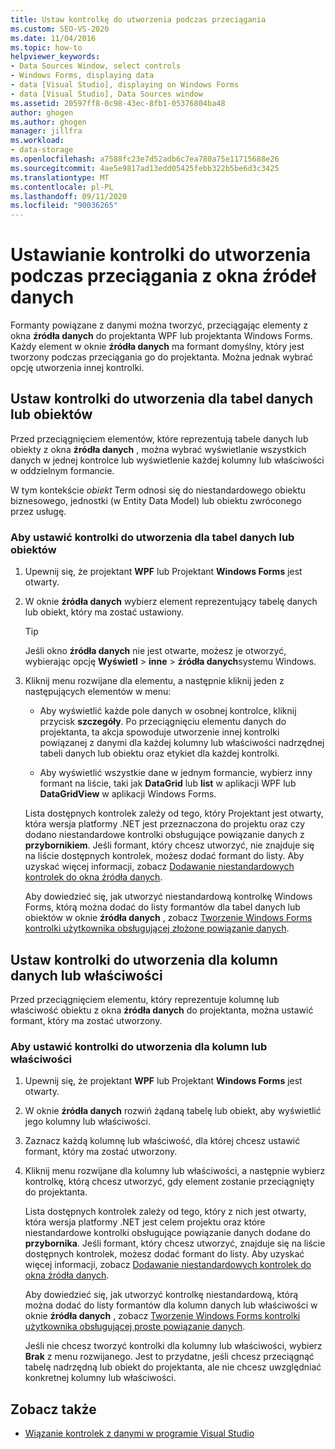 ```yaml
---
title: Ustaw kontrolkę do utworzenia podczas przeciągania
ms.custom: SEO-VS-2020
ms.date: 11/04/2016
ms.topic: how-to
helpviewer_keywords:
- Data Sources Window, select controls
- Windows Forms, displaying data
- data [Visual Studio], displaying on Windows Forms
- data [Visual Studio], Data Sources window
ms.assetid: 20597ff8-0c98-43ec-8fb1-05376804ba48
author: ghogen
ms.author: ghogen
manager: jillfra
ms.workload:
- data-storage
ms.openlocfilehash: a7588fc23e7d52adb6c7ea780a75e11715688e26
ms.sourcegitcommit: 4ae5e9817ad13edd05425febb322b5be6d3c3425
ms.translationtype: MT
ms.contentlocale: pl-PL
ms.lasthandoff: 09/11/2020
ms.locfileid: "90036265"
---
```

# <a name="set-the-control-to-be-created-when-dragging-from-the-data-sources-window"></a>Ustawianie kontrolki do utworzenia podczas przeciągania z okna źródeł danych

Formanty powiązane z danymi można tworzyć, przeciągając elementy z okna **źródła danych** do projektanta WPF lub projektanta Windows Forms. Każdy element w oknie **źródła danych** ma formant domyślny, który jest tworzony podczas przeciągania go do projektanta. Można jednak wybrać opcję utworzenia innej kontrolki.

## <a name="set-the-controls-to-be-created-for-data-tables-or-objects"></a>Ustaw kontrolki do utworzenia dla tabel danych lub obiektów

Przed przeciągnięciem elementów, które reprezentują tabele danych lub obiekty z okna **źródła danych** , można wybrać wyświetlanie wszystkich danych w jednej kontrolce lub wyświetlenie każdej kolumny lub właściwości w oddzielnym formancie.

W tym kontekście *obiekt* Term odnosi się do niestandardowego obiektu biznesowego, jednostki (w Entity Data Model) lub obiektu zwróconego przez usługę.

### <a name="to-set-the-controls-to-be-created-for-data-tables-or-objects"></a>Aby ustawić kontrolki do utworzenia dla tabel danych lub obiektów

1. Upewnij się, że projektant **WPF** lub Projektant **Windows Forms** jest otwarty.

2. W oknie **źródła danych** wybierz element reprezentujący tabelę danych lub obiekt, który ma zostać ustawiony.

   > [!TIP]
   > Jeśli okno **źródła danych** nie jest otwarte, możesz je otworzyć, wybierając opcję **Wyświetl**  >  **inne**  >  **źródła danych**systemu Windows.

3. Kliknij menu rozwijane dla elementu, a następnie kliknij jeden z następujących elementów w menu:

    - Aby wyświetlić każde pole danych w osobnej kontrolce, kliknij przycisk **szczegóły**. Po przeciągnięciu elementu danych do projektanta, ta akcja spowoduje utworzenie innej kontrolki powiązanej z danymi dla każdej kolumny lub właściwości nadrzędnej tabeli danych lub obiektu oraz etykiet dla każdej kontrolki.

    - Aby wyświetlić wszystkie dane w jednym formancie, wybierz inny formant na liście, taki jak **DataGrid** lub **list** w aplikacji WPF lub **DataGridView** w aplikacji Windows Forms.

    Lista dostępnych kontrolek zależy od tego, który Projektant jest otwarty, która wersja platformy .NET jest przeznaczona do projektu oraz czy dodano niestandardowe kontrolki obsługujące powiązanie danych z **przybornikiem**. Jeśli formant, który chcesz utworzyć, nie znajduje się na liście dostępnych kontrolek, możesz dodać formant do listy. Aby uzyskać więcej informacji, zobacz [Dodawanie niestandardowych kontrolek do okna źródła danych](../data-tools/add-custom-controls-to-the-data-sources-window.md).

    Aby dowiedzieć się, jak utworzyć niestandardową kontrolkę Windows Forms, którą można dodać do listy formantów dla tabel danych lub obiektów w oknie **źródła danych** , zobacz [Tworzenie Windows Forms kontrolki użytkownika obsługującej złożone powiązanie danych](../data-tools/create-a-windows-forms-user-control-that-supports-complex-data-binding.md).

## <a name="set-the-controls-to-be-created-for-data-columns-or-properties"></a>Ustaw kontrolki do utworzenia dla kolumn danych lub właściwości

Przed przeciągnięciem elementu, który reprezentuje kolumnę lub właściwość obiektu z okna **źródła danych** do projektanta, można ustawić formant, który ma zostać utworzony.

### <a name="to-set-the-controls-to-be-created-for-columns-or-properties"></a>Aby ustawić kontrolki do utworzenia dla kolumn lub właściwości

1. Upewnij się, że projektant **WPF** lub Projektant **Windows Forms** jest otwarty.

2. W oknie **źródła danych** rozwiń żądaną tabelę lub obiekt, aby wyświetlić jego kolumny lub właściwości.

3. Zaznacz każdą kolumnę lub właściwość, dla której chcesz ustawić formant, który ma zostać utworzony.

4. Kliknij menu rozwijane dla kolumny lub właściwości, a następnie wybierz kontrolkę, którą chcesz utworzyć, gdy element zostanie przeciągnięty do projektanta.

     Lista dostępnych kontrolek zależy od tego, który z nich jest otwarty, która wersja platformy .NET jest celem projektu oraz które niestandardowe kontrolki obsługujące powiązanie danych dodane do **przybornika**. Jeśli formant, który chcesz utworzyć, znajduje się na liście dostępnych kontrolek, możesz dodać formant do listy. Aby uzyskać więcej informacji, zobacz [Dodawanie niestandardowych kontrolek do okna źródła danych](../data-tools/add-custom-controls-to-the-data-sources-window.md).

     Aby dowiedzieć się, jak utworzyć kontrolkę niestandardową, którą można dodać do listy formantów dla kolumn danych lub właściwości w oknie **źródła danych** , zobacz [Tworzenie Windows Forms kontrolki użytkownika obsługującej proste powiązanie danych](../data-tools/create-a-windows-forms-user-control-that-supports-simple-data-binding.md).

     Jeśli nie chcesz tworzyć kontrolki dla kolumny lub właściwości, wybierz **Brak** z menu rozwijanego. Jest to przydatne, jeśli chcesz przeciągnąć tabelę nadrzędną lub obiekt do projektanta, ale nie chcesz uwzględniać konkretnej kolumny lub właściwości.

## <a name="see-also"></a>Zobacz także

- [Wiązanie kontrolek z danymi w programie Visual Studio](../data-tools/bind-controls-to-data-in-visual-studio.md)
